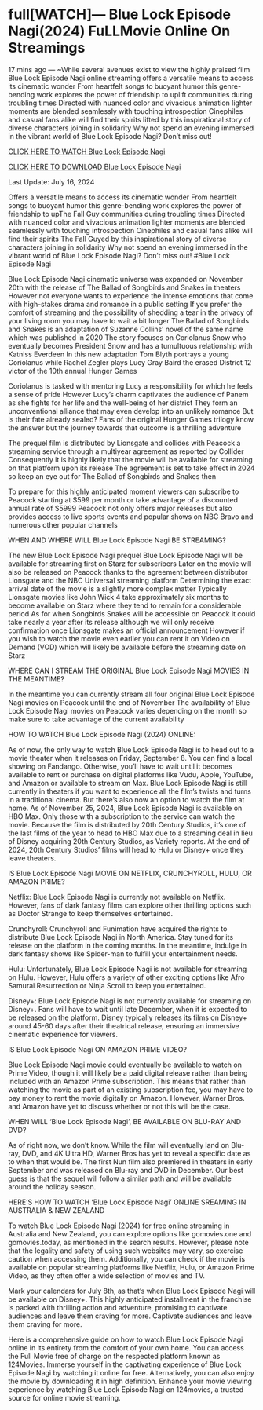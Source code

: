 # full[WATCH]— Blue Lock Episode Nagi(2024) FuLLMovie Online On Streamings

17 mins ago — ~While several avenues exist to view the highly praised film Blue Lock Episode Nagi online streaming offers a versatile means to access its cinematic wonder From heartfelt songs to buoyant humor this genre-bending work explores the power of friendship to uplift communities during troubling times Directed with nuanced color and vivacious animation lighter moments are blended seamlessly with touching introspection Cinephiles and casual fans alike will find their spirits lifted by this inspirational story of diverse characters joining in solidarity Why not spend an evening immersed in the vibrant world of Blue Lock Episode Nagi? Don’t miss out!


[CLICK HERE TO WATCH Blue Lock Episode Nagi](https://yeshq.biz/en/movie/1104844)

[CLICK HERE TO DOWNLOAD Blue Lock Episode Nagi](https://yeshq.biz/en/movie/1104844)


Last Update: July 16, 2024

Offers a versatile means to access its cinematic wonder From heartfelt songs to buoyant humor this genre-bending work explores the power of friendship to upThe Fall Guy communities during troubling times Directed with nuanced color and vivacious animation lighter moments are blended seamlessly with touching introspection Cinephiles and casual fans alike will find their spirits The Fall Guyed by this inspirational story of diverse characters joining in solidarity Why not spend an evening immersed in the vibrant world of Blue Lock Episode Nagi? Don’t miss out! #Blue Lock Episode Nagi


Blue Lock Episode Nagi cinematic universe was expanded on November 20th with the release of The Ballad of Songbirds and Snakes in theaters However not everyone wants to experience the intense emotions that come with high-stakes drama and romance in a public setting If you prefer the comfort of streaming and the possibility of shedding a tear in the privacy of your living room you may have to wait a bit longer The Ballad of Songbirds and Snakes is an adaptation of Suzanne Collins’ novel of the same name which was published in 2020 The story focuses on Coriolanus Snow who eventually becomes President Snow and has a tumultuous relationship with Katniss Everdeen In this new adaptation Tom Blyth portrays a young Coriolanus while Rachel Zegler plays Lucy Gray Baird the erased District 12 victor of the 10th annual Hunger Games

Coriolanus is tasked with mentoring Lucy a responsibility for which he feels a sense of pride However Lucy’s charm captivates the audience of Panem as she fights for her life and the well-being of her district They form an unconventional alliance that may even develop into an unlikely romance But is their fate already sealed? Fans of the original Hunger Games trilogy know the answer but the journey towards that outcome is a thrilling adventure

The prequel film is distributed by Lionsgate and collides with Peacock a streaming service through a multiyear agreement as reported by Collider Consequently it is highly likely that the movie will be available for streaming on that platform upon its release The agreement is set to take effect in 2024 so keep an eye out for The Ballad of Songbirds and Snakes then

To prepare for this highly anticipated moment viewers can subscribe to Peacock starting at $599 per month or take advantage of a discounted annual rate of $5999 Peacock not only offers major releases but also provides access to live sports events and popular shows on NBC Bravo and numerous other popular channels

WHEN AND WHERE WILL Blue Lock Episode Nagi BE STREAMING?

The new Blue Lock Episode Nagi prequel Blue Lock Episode Nagi will be available for streaming first on Starz for subscribers Later on the movie will also be released on Peacock thanks to the agreement between distributor Lionsgate and the NBC Universal streaming platform Determining the exact arrival date of the movie is a slightly more complex matter Typically Lionsgate movies like John Wick 4 take approximately six months to become available on Starz where they tend to remain for a considerable period As for when Songbirds Snakes will be accessible on Peacock it could take nearly a year after its release although we will only receive confirmation once Lionsgate makes an official announcement However if you wish to watch the movie even earlier you can rent it on Video on Demand (VOD) which will likely be available before the streaming date on Starz

WHERE CAN I STREAM THE ORIGINAL Blue Lock Episode Nagi MOVIES IN THE MEANTIME?

In the meantime you can currently stream all four original Blue Lock Episode Nagi movies on Peacock until the end of November The availability of Blue Lock Episode Nagi movies on Peacock varies depending on the month so make sure to take advantage of the current availability

HOW TO WATCH Blue Lock Episode Nagi (2024) ONLINE:

As of now, the only way to watch Blue Lock Episode Nagi is to head out to a movie theater when it releases on Friday, September 8. You can find a local showing on Fandango. Otherwise, you’ll have to wait until it becomes available to rent or purchase on digital platforms like Vudu, Apple, YouTube, and Amazon or available to stream on Max. Blue Lock Episode Nagi is still currently in theaters if you want to experience all the film’s twists and turns in a traditional cinema. But there’s also now an option to watch the film at home. As of November 25, 2024, Blue Lock Episode Nagi is available on HBO Max. Only those with a subscription to the service can watch the movie. Because the film is distributed by 20th Century Studios, it’s one of the last films of the year to head to HBO Max due to a streaming deal in lieu of Disney acquiring 20th Century Studios, as Variety reports. At the end of 2024, 20th Century Studios’ films will head to Hulu or Disney+ once they leave theaters.

IS Blue Lock Episode Nagi MOVIE ON NETFLIX, CRUNCHYROLL, HULU, OR AMAZON PRIME?

Netflix: Blue Lock Episode Nagi is currently not available on Netflix. However, fans of dark fantasy films can explore other thrilling options such as Doctor Strange to keep themselves entertained.

Crunchyroll: Crunchyroll and Funimation have acquired the rights to distribute Blue Lock Episode Nagi in North America. Stay tuned for its release on the platform in the coming months. In the meantime, indulge in dark fantasy shows like Spider-man to fulfill your entertainment needs.

Hulu: Unfortunately, Blue Lock Episode Nagi is not available for streaming on Hulu. However, Hulu offers a variety of other exciting options like Afro Samurai Resurrection or Ninja Scroll to keep you entertained.

Disney+: Blue Lock Episode Nagi is not currently available for streaming on Disney+. Fans will have to wait until late December, when it is expected to be released on the platform. Disney typically releases its films on Disney+ around 45-60 days after their theatrical release, ensuring an immersive cinematic experience for viewers.

IS Blue Lock Episode Nagi ON AMAZON PRIME VIDEO?

Blue Lock Episode Nagi movie could eventually be available to watch on Prime Video, though it will likely be a paid digital release rather than being included with an Amazon Prime subscription. This means that rather than watching the movie as part of an existing subscription fee, you may have to pay money to rent the movie digitally on Amazon. However, Warner Bros. and Amazon have yet to discuss whether or not this will be the case.

WHEN WILL ‘Blue Lock Episode Nagi’, BE AVAILABLE ON BLU-RAY AND DVD?

As of right now, we don’t know. While the film will eventually land on Blu-ray, DVD, and 4K Ultra HD, Warner Bros has yet to reveal a specific date as to when that would be. The first Nun film also premiered in theaters in early September and was released on Blu-ray and DVD in December. Our best guess is that the sequel will follow a similar path and will be available around the holiday season.

HERE’S HOW TO WATCH ‘Blue Lock Episode Nagi’ ONLINE SREAMING IN AUSTRALIA & NEW ZEALAND

To watch Blue Lock Episode Nagi (2024) for free online streaming in Australia and New Zealand, you can explore options like gomovies.one and gomovies.today, as mentioned in the search results. However, please note that the legality and safety of using such websites may vary, so exercise caution when accessing them. Additionally, you can check if the movie is available on popular streaming platforms like Netflix, Hulu, or Amazon Prime Video, as they often offer a wide selection of movies and TV.

Mark your calendars for July 8th, as that’s when Blue Lock Episode Nagi will be available on Disney+. This highly anticipated installment in the franchise is packed with thrilling action and adventure, promising to captivate audiences and leave them craving for more. Captivate audiences and leave them craving for more.

Here is a comprehensive guide on how to watch Blue Lock Episode Nagi online in its entirety from the comfort of your own home. You can access the Full Movie free of charge on the respected platform known as 124Movies. Immerse yourself in the captivating experience of Blue Lock Episode Nagi by watching it online for free. Alternatively, you can also enjoy the movie by downloading it in high definition. Enhance your movie viewing experience by watching Blue Lock Episode Nagi on 124movies, a trusted source for online movie streaming.
